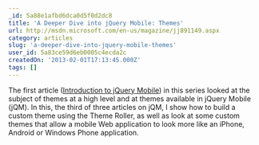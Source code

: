 ```yaml
---
_id: 5a88e1afbd6dca0d5f0d2dc8
title: 'A Deeper Dive into jQuery Mobile: Themes'
url: http://msdn.microsoft.com/en-us/magazine/jj891149.aspx
category: articles
slug: 'a-deeper-dive-into-jquery-mobile-themes'
user_id: 5a83ce59d6eb0005c4ecda2c
createdOn: '2013-02-01T17:13:45.000Z'
tags: []
---
```


The first article (<a id="ctl00_MTContentSelector1_mainContentContainer_ctl01" href="http://msdn.microsoft.com/en-us/magazine/jj835091.aspx">Introduction to jQuery Mobile</a>) in this series looked at the subject of themes at a high level and at themes available in jQuery Mobile (jQM). In this, the third of three articles on jQM, I show how to build a custom theme using the Theme Roller, as well as look at some custom themes that allow a mobile Web application to look more like an iPhone, Android or Windows Phone application.
